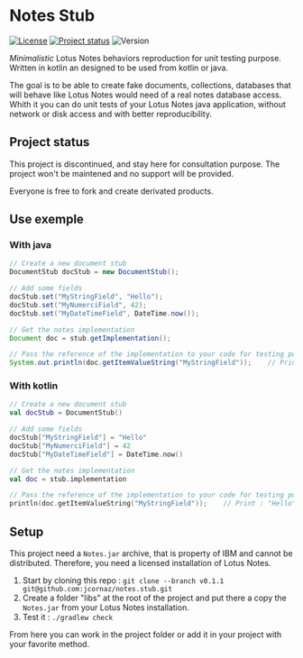 # Notes Stub
[![License](https://img.shields.io/badge/license-LGPL--3.0-blue.svg)](LICENSE)
[![Project status](https://img.shields.io/badge/status-discontinued-lightgray.svg)](https://gist.githubusercontent.com/jcornaz/46736c3d1f21b4c929bd97549b7406b2/raw/ProjectStatusFlow)
![Version](https://img.shields.io/badge/version-0.1.1-yellow.svg)

*Minimalistic* Lotus Notes behaviors reproduction for unit testing purpose. Written in kotlin an designed to be used from kotlin or java.

The goal is to be able to create fake documents, collections, databases that will behave like Lotus Notes would need of a real notes database access. Whith it you can do unit tests of your Lotus Notes java application, without network or disk access and with better reproducibility.

## Project status
This project is discontinued, and stay here for consultation purpose. The project won't be maintened and no support will be provided.

Everyone is free to fork and create derivated products.

## Use exemple
### With java
```java
// Create a new document stub
DocumentStub docStub = new DocumentStub();

// Add some fields
docStub.set("MyStringField", "Hello");
docStub.set("MyNumerciField", 42);
docStub.set("MyDateTimeField", DateTime.now());

// Get the notes implementation
Document doc = stub.getImplementation();

// Pass the reference of the implementation to your code for testing purpose
System.out.println(doc.getItemValueString("MyStringField"));    // Print : "Hello"
```

### With kotlin
```kotlin
// Create a new document stub
val docStub = DocumentStub()

// Add some fields
docStub["MyStringField"] = "Hello"
docStub["MyNumerciField"] = 42
docStub["MyDateTimeField"] = DateTime.now()

// Get the notes implementation
val doc = stub.implementation

// Pass the reference of the implementation to your code for testing purpose
println(doc.getItemValueString("MyStringField"));    // Print : "Hello"
```

## Setup
This project need a `Notes.jar` archive, that is property of IBM and cannot be distributed. Therefore, you need a licensed installation of Lotus Notes.

1. Start by cloning this repo : `git clone --branch v0.1.1 git@github.com:jcornaz/notes.stub.git`
2. Create a folder "libs" at the root of the project and put there a copy the `Notes.jar` from your Lotus Notes installation.
3. Test it : `./gradlew check`

From here you can work in the project folder or add it in your project with your favorite method.
